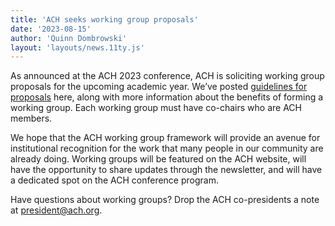```yaml
---
title: 'ACH seeks working group proposals'
date: '2023-08-15'
author: 'Quinn Dombrowski'
layout: 'layouts/news.11ty.js'
---
```


As announced at the ACH 2023 conference, ACH is soliciting working group proposals for the upcoming academic year. We’ve posted [guidelines for proposals](/activities/working-groups/) here, along with more information about the benefits of forming a working group. Each working group must have co-chairs who are ACH members.

We hope that the ACH working group framework will provide an avenue for institutional recognition for the work that many people in our community are already doing. Working groups will be featured on the ACH website, will have the opportunity to share updates through the newsletter, and will have a dedicated spot on the ACH conference program.

Have questions about working groups? Drop the ACH co-presidents a note at [president@ach.org](mailto:president@ach.org).
